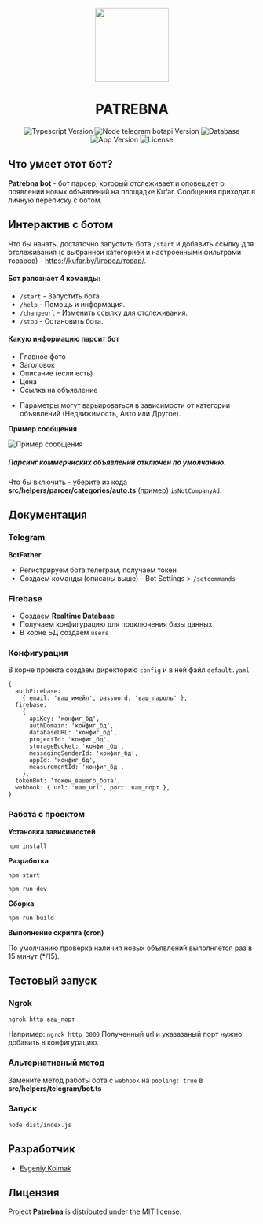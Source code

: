 <p align="center">
      <img src="https://i.ibb.co/G0FKZK1/free-icon-chat-bot-9732765.png" width="150">
</p>
<h1 align="center">PATREBNA</h1>

<p align="center">
   <img src="https://img.shields.io/badge/Typescript-%5E5.0.4-blue" alt="Typescript Version">
   <img src="https://img.shields.io/badge/Node%20telegram%20bot%20api-%5E0.61.0-blueviolet" alt="Node telegram botapi Version">
  <img src="https://img.shields.io/badge/DB-Firebase-important" alt="Database">
   <img src="https://img.shields.io/badge/Version-v1.0-9cf" alt="App Version">
   <img src="https://img.shields.io/badge/License-MIT-green" alt="License">
</p>

## Что умеет этот бот?

**Patrebna bot** - бот парсер, который  отслеживает и оповещает о появлении новых объявлений на площадке Kufar. Сообщения приходят в личную переписку с ботом.

## Интерактив с ботом

Что бы начать, достаточно запустить бота `/start`  и добавить ссылку для отслеживания (с выбранной категорией и настроенными фильтрами товаров)  - https://kufar.by/l/город/товар/.

#### Бот рапознает 4 команды:

  - `/start` - Запустить бота.
  - `/help` - Помощь и информация.
  - `/changeurl` - Изменить ссылку для отслеживания.
  - `/stop` - Остановить бота.

#### Какую информацию парсит бот

- Главное фото 
- Заголовок
- Описание (если есть)
- Цена
- Ссылка на объявление

* Параметры могут варьироваться в зависимости от категории объявлений (Недвижимость, Авто или Другое).

**Пример сообщения** 

<img src="https://i.ibb.co/jZV3H3r/image.png" alt="Пример сообщения">

##### Парсинг коммерчиских объявлений отключен по умолчанию.

Что бы включить -  уберите из кода **src/helpers/parcer/categories/auto.ts** (пример)  `isNotCompanyAd`.

## Документация 

### Telegram

**BotFather**

 - Регистрируем бота телеграм, получаем токен  
 - Создаем команды (описаны выше) - Bot Settings >  `/setcommands`

### Firebase

- Создаем **Realtime Database**
- Получаем конфигурацию для подключения базы данных 
- В корне БД создаем `users` 

### Конфигурация 

В корне проекта создаем директорию `config` и в ней файл `default.yaml`

```
{
  authFirebase:
    { email: 'ваш_имейл', password: 'ваш_пароль' },
  firebase:
    {
      apiKey: 'конфиг_бд',
      authDomain: 'конфиг_бд',
      databaseURL: 'конфиг_бд',
      projectId: 'конфиг_бд',
      storageBucket: 'конфиг_бд',
      messagingSenderId: 'конфиг_бд',
      appId: 'конфиг_бд',
      measurementId: 'конфиг_бд',
    },
  tokenBot: 'токен_вашего_бота',
  webhook: { url: 'ваш_url', port: ваш_порт },
}
```
### Работа с проектом

**Установка зависимостей**
```
npm install
```
**Разработка**
```
npm start 
```
```
npm run dev 
```
**Сборка**
```
npm run build
```
**Выполнение скрипта (cron)**

По умолчанию проверка наличия новых объявлений выполняется раз в 15 минут (*/15).

## Тестовый запуск 

### Ngrok 

```
ngrok http ваш_порт
```
Например: `ngrok http 3000`  Полученный url и указазаный порт нужно добавить в конфигурацию.

### Альтернативный метод 

Замените метод работы бота с `webhook` на `pooling: true` в **src/helpers/telegram/bot.ts**

### Запуск
```
node dist/index.js
```

## Разработчик
- [Evgeniy Kolmak](https://github.com/evgeniy-kolmak)

## Лицензия

Project **Patrebna** is distributed under the MIT license.

